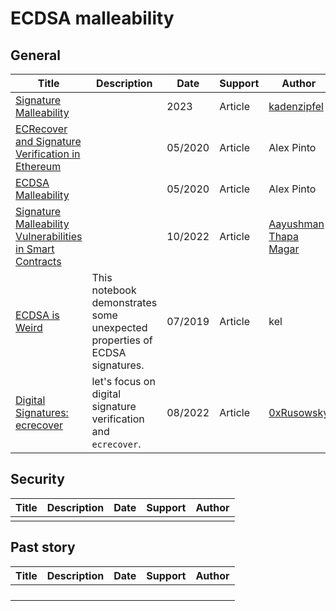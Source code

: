 # ECDSA malleability

## General

| Title                                                        | Description                                                  | Date    | Support | Author                                                       |
| ------------------------------------------------------------ | ------------------------------------------------------------ | ------- | ------- | ------------------------------------------------------------ |
| [Signature Malleability](https://github.com/kadenzipfel/smart-contract-vulnerabilities/blob/master/vulnerabilities/signature-malleability.md) |                                                              | 2023    | Article | [kadenzipfel         ](https://github.com/kadenzipfel)       |
| [ECRecover and Signature Verification in Ethereum](https://coders-errand.com/ecrecover-signature-verification-ethereum/) |                                                              | 05/2020 | Article | Alex Pinto                                                   |
| [ECDSA Malleability](https://coders-errand.com/malleability-ecdsa-signatures/) |                                                              | 05/2020 | Article | Alex Pinto                                                   |
| [Signature Malleability Vulnerabilities in Smart Contracts](https://cryptogennepal.com/blog/signature-malleability-vulnerabilities-in-smart-contracts/) |                                                              | 10/2022 | Article | [Aayushman Thapa Magar](https://cryptogennepal.com/author/aayushman-thapa-magar/) |
| [ECDSA is Weird](https://kel.bz/post/ecdsa-is-weird/)        | This notebook demonstrates some unexpected properties of ECDSA signatures. | 07/2019 | Article | kel                                                          |
| [Digital Signatures: ecrecover](https://journal0xrusowsky.substack.com/p/digital-signatures-ecrecover) | let's focus on digital signature verification and `ecrecover`. | 08/2022 | Article | [0xRusowsky](https://substack.com/profile/46892425-0xrusowsky) |



## Security



| Title | Description | Date | Support | Author |
| ----- | ----------- | ---- | ------- | ------ |
|       |             |      |         |        |

## Past story

| Title | Description | Date | Support | Author |
| ----- | ----------- | ---- | ------- | ------ |
|       |             |      |         |        |
|       |             |      |         |        |
|       |             |      |         |        |
|       |             |      |         |        |


## 
